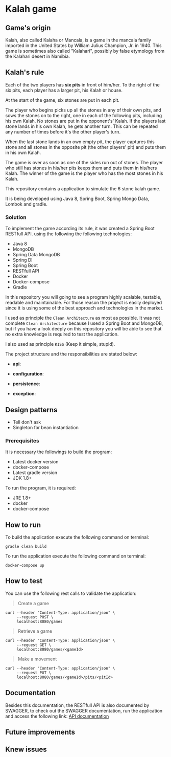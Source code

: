 # Kalah game


## Game's origin
Kalah, also called Kalaha or Mancala, is a game in the mancala family imported in the United States by William Julius Champion, Jr. in 1940. 
This game is sometimes also called "Kalahari", possibly by false etymology from the Kalahari desert in Namibia.


## Kalah's rule
Each of the two players has ​**​six pits​** ​in front of him/her. To the right of the six pits, each player has a larger pit, his Kalah or house.

At the start of the game, six stones are put in each pit.

The player who begins picks up all the stones in any of their own pits, and sows the stones on to the right, one in each of the following pits, 
including his own Kalah. No stones are put in the opponent's' Kalah. If the players last stone lands in his own Kalah, he gets another turn. 
This can be repeated any number of times before it's the other player's turn.

When the last stone lands in an own empty pit, the player captures this stone and all stones in the opposite pit (the other players' pit)
and puts them in his own Kalah.

The game is over as soon as one of the sides run out of stones. The player who still has stones in his/her
pits keeps them and puts them in his/hers Kalah. The winner of the game is the player who has the most stones in his Kalah.

This repository contains a application to simulate the 6 stone kalah game.

It is being developed using Java 8, Spring Boot, Spring Mongo Data, Lombok and gradle.


### Solution

To implement the game according its rule, it was created a Spring Boot RESTfull API. using the following the following technologies:

- Java 8
- MongoDB
- Spring Data MongoDB
- Spring DI
- Spring Boot
- RESTfull API
- Docker
- Docker-compose
- Gradle

In this repository you will going to see a program highly scalable, testable, readable and maintainable. For those reason
the project is easily deployed since it is using some of the best approach and technologies in the market.

I used as principle the `Clean Architecture` as most as possible. It was not complete `Clean Architecture` because I used a Spring Boot and
MongoDB, but if you have a look deeply on this repository you will be able to see that no extra knowledge is required to test the application.

I also used as principle `KISS` (Keep it simple, stupid).

The project structure and the responsibilities are stated below:

- **api**: 

- **configuration**: 

- **persistence**:

- **exception**:


## Design patterns

- Tell don't ask
- Singleton for bean instantiation

### Prerequisites

It is necessary the followings to build the program:
- Latest docker version
- docker-compose
- Latest gradle version
- JDK 1.8+

To run the program, it is required:
- JRE 1.8+
- docker
- docker-compose


## How to run

To build the application execute the following command on terminal:

```
gradle clean build
```

To run the application execute the following command on terminal:

```
docker-compose up
```

## How to test

You can use the following rest calls to validate the application:

> Create a game

```
curl --header "Content-Type: application/json" \ 
     --request POST \ 
     localhost:8080/games
```

> Retrieve a game

```
curl --header "Content-Type: application/json" \ 
     --request GET \ 
     localhost:8080/games/<gameId>
```

> Make a movement

```
curl --header "Content-Type: application/json" \ 
     --request PUT \ 
     localhost:8080/games/<gameId>/pits/<pitId>
```

## Documentation

Besides this documentation, the RESTfull API is also documented by SWAGGER, to check out 
the SWAGGER documentation, run the application and access the following link: [API documentation](http://localhost:8080/swagger-ui.html)

## Future improvements


## Knew issues